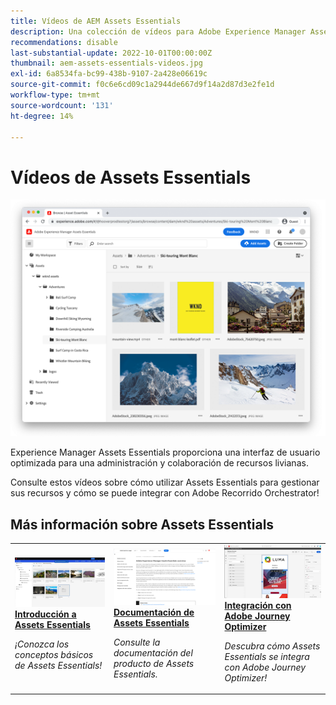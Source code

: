 ```yaml
---
title: Vídeos de AEM Assets Essentials
description: Una colección de vídeos para Adobe Experience Manager Assets Essentials
recommendations: disable
last-substantial-update: 2022-10-01T00:00:00Z
thumbnail: aem-assets-essentials-videos.jpg
exl-id: 6a8534fa-bc99-438b-9107-2a428e06619c
source-git-commit: f0c6e6cd09c1a2944de667d9f14a2d87d3e2fe1d
workflow-type: tm+mt
source-wordcount: '131'
ht-degree: 14%

---
```


# Vídeos de Assets Essentials

![Assets Essentials](./assets/overview/hero.png)

Experience Manager Assets Essentials proporciona una interfaz de usuario optimizada para una administración y colaboración de recursos livianas.

Consulte estos vídeos sobre cómo utilizar Assets Essentials para gestionar sus recursos y cómo se puede integrar con Adobe Recorrido Orchestrator!

## Más información sobre Assets Essentials

<table>
<td>
   <a href="./basics/managing.md">
   <img alt="Introducción a Assets Essentials" src="./assets/overview/getting-started.png" />
   </a>
   <div>
      <a href="./basics/managing.md">
      <strong>Introducción a Assets Essentials</strong>
      </a>
   </div>
   <p>
      <em>¡Conozca los conceptos básicos de Assets Essentials!</em>
   </p>
</td>
<td>
   <a href="https://experienceleague.adobe.com/docs/experience-manager-assets-essentials/help/introduction.html">
   <img alt="" src="./assets/overview/assets-essentials-docs.png"/>
   </a>
   <div>
      <a href="https://experienceleague.adobe.com/docs/experience-manager-assets-essentials/help/introduction.html">
      <strong>Documentación de Assets Essentials</strong>
      </a>
   </div>
   <p>
      <em>Consulte la documentación del producto de Assets Essentials.</em>
   <p>
</td>
<td>
   <a href="https://experienceleague.adobe.com/docs/journey-optimizer-learn/tutorials/create-messages/create-email-content-with-the-message-editor.html?lang=es">
   <img alt="Adobe Journey Optimizer" src="./assets/overview/adobe-journey-optimizer.png" />
   </a>
   <div>
      <a href="https://experienceleague.adobe.com/docs/journey-optimizer-learn/tutorials/create-messages/create-email-content-with-the-message-editor.html">
      <strong>Integración con Adobe Journey Optimizer</strong>
      </a>
   </div>
   <p>
      <em>Descubra cómo Assets Essentials se integra con Adobe Journey Optimizer!</em>
   <p>
</td>
</table>
